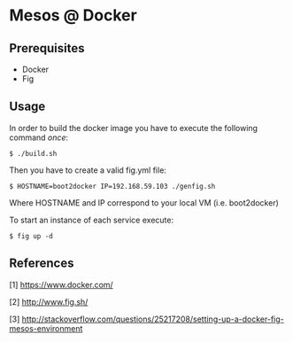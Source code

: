 # Mesos @ Docker

## Prerequisites

- Docker
- Fig

## Usage

In order to build the docker image
you have to execute the following command _once_:

	$ ./build.sh

Then you have to create a valid fig.yml file:

	$ HOSTNAME=boot2docker IP=192.168.59.103 ./genfig.sh

Where HOSTNAME and IP correspond to your local VM (i.e. boot2docker)

To start an instance of each service execute:

	$ fig up -d

## References

[1] https://www.docker.com/

[2] http://www.fig.sh/

[3] http://stackoverflow.com/questions/25217208/setting-up-a-docker-fig-mesos-environment